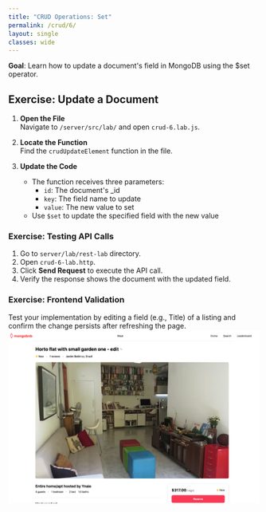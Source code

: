 ```yaml
---
title: "CRUD Operations: Set"
permalink: /crud/6/
layout: single
classes: wide
---
```


**Goal**: Learn how to update a document's field in MongoDB using the $set operator.

## Exercise: Update a Document

1. **Open the File**  
   Navigate to `/server/src/lab/` and open `crud-6.lab.js`.

2. **Locate the Function**  
   Find the `crudUpdateElement` function in the file.

3. **Update the Code**  
   - The function receives three parameters:
     - `id`: The document's _id
     - `key`: The field name to update
     - `value`: The new value to set
   - Use `$set` to update the specified field with the new value

### Exercise: Testing API Calls
1. Go to `server/lab/rest-lab` directory.
2. Open `crud-6-lab.http`.
3. Click **Send Request** to execute the API call.
4. Verify the response shows the document with the updated field.

### Exercise: Frontend Validation
Test your implementation by editing a field (e.g., Title) of a listing and confirm the change persists after refreshing the page.
![crud-6-lab](../../assets/images/crud-6-lab.png)
